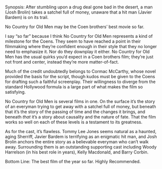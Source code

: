 Synopsis: After stumbling upon a drug deal gone bad in the desert, a man (Josh Brolin) takes a satchel full of money, unaware that a hit man (Javier Bardem) is on its trail.

No Country for Old Men may be the Coen brothers’ best movie so far. 

I say “so far” because I think No Country for Old Men represents a kind of milestone for the Coens.  They seem to have reached a point in their filmmaking where they’re confident enough in their style that they no longer need to emphasize it.  Nor do they downplay it either.  No Country for Old Men has the usual quirks you’d expect in a Coen brothers film; they’re just not front and center, instead they’re more matter-of-fact.

Much of the credit undoubtedly belongs to Cormac McCarthy, whose novel provided the basis for the script, though kudos must be given to the Coens for drafting such a faithful screenplay.  Their willingness to diverge from the standard Hollywood formula is a large part of what makes the film so satisfying.

No Country for Old Men is several films in one. On the surface it’s the story of an everyman trying to get away with a satchel full of money, but beneath that it’s the story of the passing of time and the changes it brings, and beneath <em>that</em> it’s a story about causality and the nature of fate. That the film works so well on each of these levels is a testament to its greatness.

As for the cast, it’s flawless.  Tommy Lee Jones seems natural as a haunted, aging Sherriff, Javier Bardem is terrifying as an enigmatic hit man, and Josh Brolin anchors the entire story as a believable everyman who can’t walk away.  Surrounding them is an outstanding supporting cast including Woody Harrelson (in his best role in years), Kelly Macdonald, and Barry Corbin. 

Bottom Line: The best film of the year so far.  Highly Recommended.

